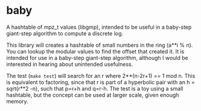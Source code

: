 # baby
A hashtable of mpz\_t values (libgmp), intended to be useful in a baby-step giant-step algorithm to compute a discrete log.

This library will creates a hashtable of small numbers in the ring (a\*\*i % n).
You can lookup the modular values to find the offset that created it. It is
intended for use in a baby-step giant-step algorithm, although I would be
interested in hearing about unintended usefulness.

The test (`make test`) will search for an r where 2\*\*(n-2r+1) == 1 mod n. This
is equivalent to factoring, since that r is part of a hyperbolic pair with an
h = sqrt(r\*\*2 -n), such that p=r+h and q=r-h. The test is a toy using a small
hashtable, but the concept can be used at larger scale, given enough memory.

